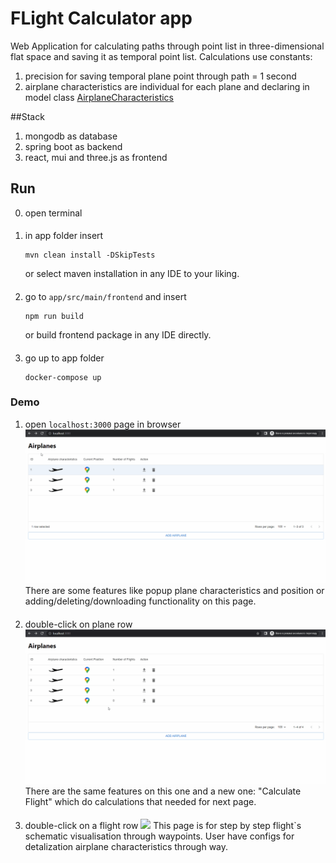 # FLight Calculator app
Web Application for calculating paths through point list in three-dimensional flat space and saving it as temporal point list. 
Calculations use constants:
1. precision for saving temporal plane point through path = 1 second
2. airplane characteristics are individual for each plane and declaring in model class [AirplaneCharacteristics](src/main/java/com/goose/calculator/model/AirplaneCharacteristics.java)

##Stack
1. mongodb as database
2. spring boot as backend
3. react, mui and three.js as frontend

## Run 
0. open terminal
####
1. in app folder insert
    ```maven
    mvn clean install -DSkipTests
    ```
    or select maven installation in any IDE to your liking.
####
2. go to ```app/src/main/frontend``` and insert
    ```npm
    npm run build
    ```
   or build frontend package in any IDE directly.
####
3. go up to app folder
    ```docker
    docker-compose up
    ```

### Demo
1. open ```localhost:3000``` page in browser
    ![](examples/Airplanes_page.gif)
There are some features like popup plane characteristics and position or adding/deleting/downloading functionality on this page.
####
2. double-click on plane row
    ![](examples/Flights_page.gif)
There are the same features on this one and a new one: "Calculate Flight" which do calculations that needed for next page. 
####
3. double-click on a flight row
    ![](examples/Flight_page.gif)
This page is for step by step flight`s schematic visualisation through waypoints. 
User have configs for detalization airplane characteristics through way.
